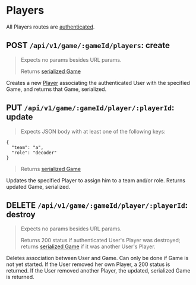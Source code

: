 # Players

All Players routes are [authenticated](#authentication).

## POST `/api/v1/game/:gameId/players`: create

> Expects no params besides URL params.
>
> Returns [serialized Game](#game)

Creates a new [Player](#player) associating the authenticated User with
the specified Game, and returns that Game, serialized.

## PUT `/api/v1/game/:gameId/player/:playerId`: update

> Expects JSON body with at least one of the following keys:

```json-doc
{
  "team": "a",
  "role": "decoder"
}
```

> Returns [serialized Game](#game)

Updates the specified Player to assign him to a team and/or role. Returns
updated Game, serialized.

## DELETE `/api/v1/game/:gameId/player/:playerId`: destroy

> Expects no params besides URL params.
>
> Returns 200 status if authenticated User's Player was destroyed;
> returns [serialized Game](#game) if it was another User's Player.

Deletes association between User and Game. Can only be done if Game is not
yet started. If the User removed her own Player, a 200 status is returned.
If the User removed another Player, the updated, serialized Game is returned.

